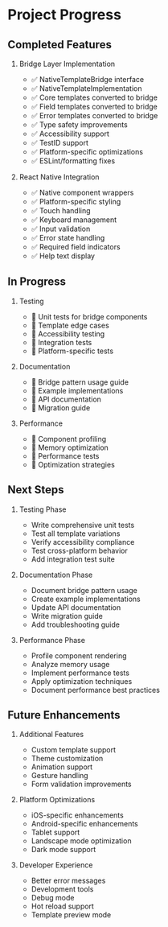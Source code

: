 # Project Progress

## Completed Features
1. Bridge Layer Implementation
   - ✅ NativeTemplateBridge interface
   - ✅ NativeTemplateImplementation
   - ✅ Core templates converted to bridge
   - ✅ Field templates converted to bridge
   - ✅ Error templates converted to bridge
   - ✅ Type safety improvements
   - ✅ Accessibility support
   - ✅ TestID support
   - ✅ Platform-specific optimizations
   - ✅ ESLint/formatting fixes

2. React Native Integration
   - ✅ Native component wrappers
   - ✅ Platform-specific styling
   - ✅ Touch handling
   - ✅ Keyboard management
   - ✅ Input validation
   - ✅ Error state handling
   - ✅ Required field indicators
   - ✅ Help text display

## In Progress
1. Testing
   - 🚧 Unit tests for bridge components
   - 🚧 Template edge cases
   - 🚧 Accessibility testing
   - 🚧 Integration tests
   - 🚧 Platform-specific tests

2. Documentation
   - 🚧 Bridge pattern usage guide
   - 🚧 Example implementations
   - 🚧 API documentation
   - 🚧 Migration guide

3. Performance
   - 🚧 Component profiling
   - 🚧 Memory optimization
   - 🚧 Performance tests
   - 🚧 Optimization strategies

## Next Steps
1. Testing Phase
   - Write comprehensive unit tests
   - Test all template variations
   - Verify accessibility compliance
   - Test cross-platform behavior
   - Add integration test suite

2. Documentation Phase
   - Document bridge pattern usage
   - Create example implementations
   - Update API documentation
   - Write migration guide
   - Add troubleshooting guide

3. Performance Phase
   - Profile component rendering
   - Analyze memory usage
   - Implement performance tests
   - Apply optimization techniques
   - Document performance best practices

## Future Enhancements
1. Additional Features
   - Custom template support
   - Theme customization
   - Animation support
   - Gesture handling
   - Form validation improvements

2. Platform Optimizations
   - iOS-specific enhancements
   - Android-specific enhancements
   - Tablet support
   - Landscape mode optimization
   - Dark mode support

3. Developer Experience
   - Better error messages
   - Development tools
   - Debug mode
   - Hot reload support
   - Template preview mode
